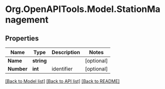 # Org.OpenAPITools.Model.StationManagement
## Properties

Name | Type | Description | Notes
------------ | ------------- | ------------- | -------------
**Name** | **string** |  | [optional] 
**Number** | **int** | identifier | [optional] 

[[Back to Model list]](../README.md#documentation-for-models) [[Back to API list]](../README.md#documentation-for-api-endpoints) [[Back to README]](../README.md)


